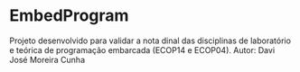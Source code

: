 # EmbedProgram
Projeto desenvolvido para validar a nota dinal das disciplinas de laboratório e teórica de programação embarcada (ECOP14 e ECOP04).
Autor: Davi José Moreira Cunha
